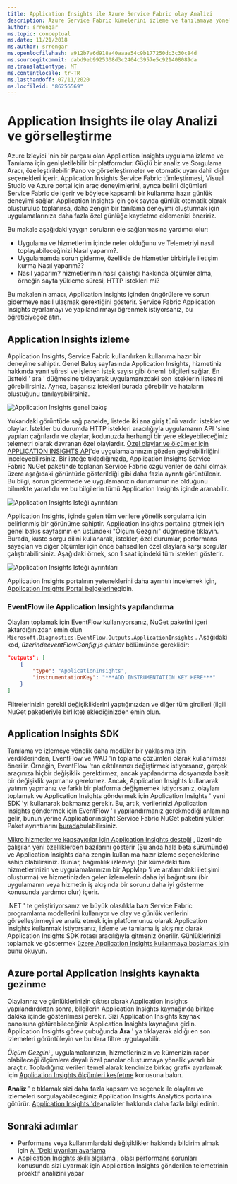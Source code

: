 ```yaml
---
title: Application Insights ile Azure Service Fabric olay Analizi
description: Azure Service Fabric kümelerini izleme ve tanılamaya yönelik Application Insights kullanarak olayları görselleştirme ve çözümleme hakkında bilgi edinin.
author: srrengar
ms.topic: conceptual
ms.date: 11/21/2018
ms.author: srrengar
ms.openlocfilehash: a912b7a6d918a40aaae54c9b177250dc3c30c84d
ms.sourcegitcommit: dabd9eb9925308d3c2404c3957e5c921408089da
ms.translationtype: MT
ms.contentlocale: tr-TR
ms.lasthandoff: 07/11/2020
ms.locfileid: "86256569"
---
```

# <a name="event-analysis-and-visualization-with-application-insights"></a>Application Insights ile olay Analizi ve görselleştirme

Azure Izleyici 'nin bir parçası olan Application Insights uygulama izleme ve Tanılama için genişletilebilir bir platformdur. Güçlü bir analiz ve Sorgulama Aracı, özelleştirilebilir Pano ve görselleştirmeler ve otomatik uyarı dahil diğer seçenekleri içerir. Application Insights Service Fabric tümleştirmesi, Visual Studio ve Azure portal için araç deneyimlerini, ayrıca belirli ölçümleri Service Fabric de içerir ve böylece kapsamlı bir kullanıma hazır günlük deneyimi sağlar. Application Insights için çok sayıda günlük otomatik olarak oluşturulup toplanırsa, daha zengin bir tanılama deneyimi oluşturmak için uygulamalarınıza daha fazla özel günlüğe kaydetme eklemenizi öneririz.

Bu makale aşağıdaki yaygın soruların ele sağlanmasına yardımcı olur:

* Uygulama ve hizmetlerim içinde neler olduğunu ve Telemetriyi nasıl toplayabileceğinizi Nasıl yaparım?.
* Uygulamamda sorun giderme, özellikle de hizmetler birbiriyle iletişim kurma Nasıl yaparım??
* Nasıl yaparım? hizmetlerimin nasıl çalıştığı hakkında ölçümler alma, örneğin sayfa yükleme süresi, HTTP istekleri mi?

Bu makalenin amacı, Application Insights içinden öngörülere ve sorun gidermeye nasıl ulaşmak gerektiğini gösterir. Service Fabric Application Insights ayarlamayı ve yapılandırmayı öğrenmek istiyorsanız, bu [öğreticiye](service-fabric-tutorial-monitoring-aspnet.md)göz atın.

## <a name="monitoring-in-application-insights"></a>Application Insights izleme

Application Insights, Service Fabric kullanılırken kullanıma hazır bir deneyime sahiptir. Genel Bakış sayfasında Application Insights, hizmetiniz hakkında yanıt süresi ve işlenen istek sayısı gibi önemli bilgileri sağlar. En üstteki ' ara ' düğmesine tıklayarak uygulamanızdaki son isteklerin listesini görebilirsiniz. Ayrıca, başarısız istekleri burada görebilir ve hataların oluştuğunu tanılayabilirsiniz.

![Application Insights genel bakış](media/service-fabric-diagnostics-event-analysis-appinsights/ai-overview.png)

Yukarıdaki görüntüde sağ panelde, listede iki ana giriş türü vardır: istekler ve olaylar. İstekler bu durumda HTTP istekleri aracılığıyla uygulamanın API 'sine yapılan çağrılardır ve olaylar, kodunuzda herhangi bir yere ekleyebileceğiniz telemetri olarak davranan özel olaylardır. [Özel olaylar ve ölçümler için APPLICATION INSIGHTS API](../azure-monitor/app/api-custom-events-metrics.md)'de uygulamalarınızın gözden geçirebilirliğini inceleyebilirsiniz. Bir isteğe tıkladığınızda, Application Insights Service Fabric NuGet paketinde toplanan Service Fabric özgü veriler de dahil olmak üzere aşağıdaki görüntüde gösterildiği gibi daha fazla ayrıntı görüntülenir. Bu bilgi, sorun gidermede ve uygulamanızın durumunun ne olduğunu bilmekte yararlıdır ve bu bilgilerin tümü Application Insights içinde aranabilir.

![Application Insights Isteği ayrıntıları](media/service-fabric-diagnostics-event-analysis-appinsights/ai-request-details.png)

Application Insights, içinde gelen tüm verilere yönelik sorgulama için belirlenmiş bir görünüme sahiptir. Application Insights portalına gitmek için genel bakış sayfasının en üstündeki "Ölçüm Gezgini" düğmesine tıklayın. Burada, kusto sorgu dilini kullanarak, istekler, özel durumlar, performans sayaçları ve diğer ölçümler için önce bahsedilen özel olaylara karşı sorgular çalıştırabilirsiniz. Aşağıdaki örnek, son 1 saat içindeki tüm istekleri gösterir.

![Application Insights Isteği ayrıntıları](media/service-fabric-diagnostics-event-analysis-appinsights/ai-metrics-explorer.png)

Application Insights portalının yeteneklerini daha ayrıntılı incelemek için, [Application Insights Portal belgelerine](../azure-monitor/app/overview-dashboard.md)gidin.

### <a name="configuring-application-insights-with-eventflow"></a>EventFlow ile Application Insights yapılandırma

Olayları toplamak için EventFlow kullanıyorsanız, NuGet paketini içeri aktardığınızdan emin olun `Microsoft.Diagnostics.EventFlow.Outputs.ApplicationInsights` . Aşağıdaki kod, *üzerindeeventFlowConfig.js* *çıktılar* bölümünde gereklidir:

```json
"outputs": [
    {
        "type": "ApplicationInsights",
        "instrumentationKey": "***ADD INSTRUMENTATION KEY HERE***"
    }
]
```

Filtrelerinizin gerekli değişikliklerini yaptığınızdan ve diğer tüm girdileri (ilgili NuGet paketleriyle birlikte) eklediğinizden emin olun.

## <a name="application-insights-sdk"></a>Application Insights SDK

Tanılama ve izlemeye yönelik daha modüler bir yaklaşıma izin verdiklerinden, EventFlow ve WAD 'in toplama çözümleri olarak kullanılması önerilir. Örneğin, EventFlow 'tan çıktılarınızı değiştirmek istiyorsanız, gerçek araçınıza hiçbir değişiklik gerektirmez, ancak yapılandırma dosyanızda basit bir değişiklik yapmanız gerekmez. Ancak, Application Insights kullanarak yatırım yapmanız ve farklı bir platforma değişmemek istiyorsanız, olayları toplamak ve Application Insights göndermek için Application Insights ' yeni SDK 'yi kullanarak bakmanız gerekir. Bu, artık, verilerinizi Application Insights göndermek için EventFlow ' ı yapılandırmanız gerekmediği anlamına gelir, bunun yerine Applicationınsight Service Fabric NuGet paketini yükler. Paket ayrıntılarını [burada](https://github.com/Microsoft/ApplicationInsights-ServiceFabric)bulabilirsiniz.

[Mikro hizmetler ve kapsayıcılar için Application Insights desteği](https://azure.microsoft.com/blog/app-insights-microservices/) , üzerinde çalışılan yeni özelliklerden bazılarını gösterir (Şu anda hala beta sürümünde) ve Application Insights daha zengin kullanıma hazır izleme seçeneklerine sahip olabilirsiniz. Bunlar, bağımlılık izlemeyi (bir kümedeki tüm hizmetlerinizin ve uygulamalarınızın bir AppMap 'i ve aralarındaki iletişimi oluşturma) ve hizmetinizden gelen izlemelerin daha iyi bağıntısını (bir uygulamanın veya hizmetin iş akışında bir sorunu daha iyi gösterme konusunda yardımcı olur) içerir.

.NET ' te geliştiriyorsanız ve büyük olasılıkla bazı Service Fabric programlama modellerini kullanıyor ve olay ve günlük verilerini görselleştirmeyi ve analiz etmek için platformunuz olarak Application Insights kullanmak istiyorsanız, izleme ve tanılama iş akışınız olarak Application Insights SDK rotası aracılığıyla gitmeniz önerilir. Günlüklerinizi toplamak ve göstermek [üzere Application Insights kullanmaya başlamak için](../azure-monitor/app/asp-net-trace-logs.md) [bunu okuyun.](../azure-monitor/app/asp-net-more.md)

## <a name="navigating-the-application-insights-resource-in-azure-portal"></a>Azure portal Application Insights kaynakta gezinme

Olaylarınız ve günlüklerinizin çıktısı olarak Application Insights yapılandırdıktan sonra, bilgilerin Application Insights kaynağında birkaç dakika içinde gösterilmesi gerekir. Sizi Application Insights kaynak panosuna götürebileceğiniz Application Insights kaynağına gidin. Application Insights görev çubuğunda **Ara** ' ya tıklayarak aldığı en son izlemeleri görüntüleyin ve bunlara filtre uygulayabilir.

*Ölçüm Gezgini* , uygulamalarınızın, hizmetlerinizin ve kümenizin rapor olabileceği ölçümlere dayalı özel panolar oluşturmaya yönelik yararlı bir araçtır. Topladığınız verileri temel alarak kendinize birkaç grafik ayarlamak için [Application Insights ölçümleri keşfetme](../azure-monitor/platform/metrics-charts.md) konusuna bakın.

**Analiz** ' e tıklamak sizi daha fazla kapsam ve seçenek ile olayları ve izlemeleri sorgulayabileceğiniz Application Insights Analytics portalına götürür. [Application Insights 'de](../azure-monitor/log-query/log-query-overview.md)analizler hakkında daha fazla bilgi edinin.

## <a name="next-steps"></a>Sonraki adımlar

* Performans veya kullanımlardaki değişiklikler hakkında bildirim almak için [AI 'Deki uyarıları ayarlama](../azure-monitor/platform/alerts-log.md)
* [Application Insights akıllı algılama](../azure-monitor/app/proactive-diagnostics.md) , olası performans sorunları konusunda sizi uyarmak için Application Insights gönderilen telemetrinin proaktif analizini yapar
